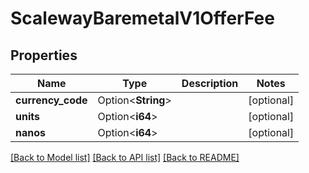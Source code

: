 # ScalewayBaremetalV1OfferFee

## Properties

Name | Type | Description | Notes
------------ | ------------- | ------------- | -------------
**currency_code** | Option<**String**> |  | [optional]
**units** | Option<**i64**> |  | [optional]
**nanos** | Option<**i64**> |  | [optional]

[[Back to Model list]](../README.md#documentation-for-models) [[Back to API list]](../README.md#documentation-for-api-endpoints) [[Back to README]](../README.md)


